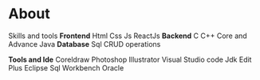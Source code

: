 # About
Skills and tools
**Frontend**
Html
Css
Js
ReactJs
**Backend**
C
C++
Core and Advance Java
**Database**
Sql
CRUD operations

**Tools and Ide**
Coreldraw
Photoshop
Illustrator
Visual Studio code
Jdk
Edit Plus
Eclipse
Sql Workbench
Oracle

